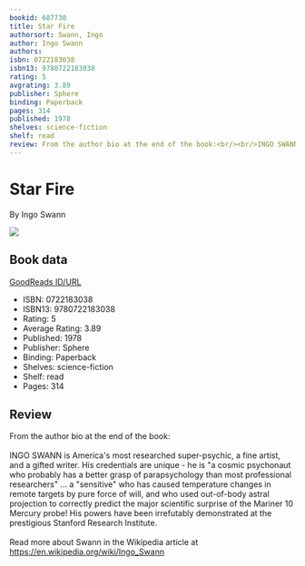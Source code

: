 ```yaml
---
bookid: 687730
title: Star Fire
authorsort: Swann, Ingo
author: Ingo Swann
authors: 
isbn: 0722183038
isbn13: 9780722183038
rating: 5
avgrating: 3.89
publisher: Sphere
binding: Paperback
pages: 314
published: 1978
shelves: science-fiction
shelf: read
review: From the author bio at the end of the book:<br/><br/>INGO SWANN is America's most researched super-psychic, a fine artist, and a gifted writer. His credentials are unique - he is "a cosmic psychonaut who probably has a better grasp of parapsychology than most professional researchers" ... a "sensitive" who has caused temperature changes in remote targets by pure force of will, and who used out-of-body astral projection to correctly predict the major scientific surprise of the Mariner 10 Mercury probe! His powers have been irrefutably demonstrated at the prestigious Stanford Research Institute.<br/><br/>Read more about Swann in the Wikipedia article at https://en.wikipedia.org/wiki/Ingo_Swann
---
```


# Star Fire

By Ingo Swann

![](https://i.gr-assets.com/images/S/compressed.photo.goodreads.com/books/1365799676l/687730.jpg)

## Book data

[GoodReads ID/URL](https://www.goodreads.com/book/show/687730)

- ISBN: 0722183038
- ISBN13: 9780722183038
- Rating: 5
- Average Rating: 3.89
- Published: 1978
- Publisher: Sphere
- Binding: Paperback
- Shelves: science-fiction
- Shelf: read
- Pages: 314

## Review

From the author bio at the end of the book:<br/><br/>INGO SWANN is America's most researched super-psychic, a fine artist, and a gifted writer. His credentials are unique - he is "a cosmic psychonaut who probably has a better grasp of parapsychology than most professional researchers" ... a "sensitive" who has caused temperature changes in remote targets by pure force of will, and who used out-of-body astral projection to correctly predict the major scientific surprise of the Mariner 10 Mercury probe! His powers have been irrefutably demonstrated at the prestigious Stanford Research Institute.<br/><br/>Read more about Swann in the Wikipedia article at https://en.wikipedia.org/wiki/Ingo_Swann


